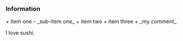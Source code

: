 <h3> Information </h3>
+ item one
  - _sub-item one_
+ item two
+ item three
+ 
_my comment_

I love sushi.
